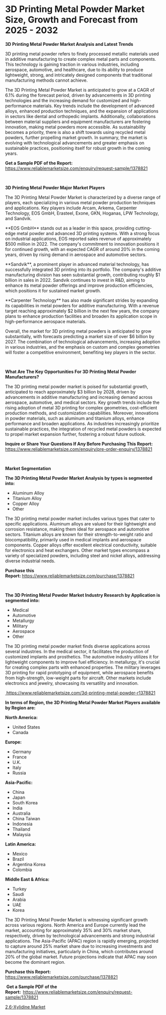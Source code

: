 <p><h1>3D Printing Metal Powder Market Size, Growth and Forecast from 2025 - 2032</h1></p><p><strong>3D Printing Metal Powder Market Analysis and Latest Trends</strong></p>
<p><p>3D printing metal powder refers to finely processed metallic materials used in additive manufacturing to create complex metal parts and components. This technology is gaining traction in various industries, including aerospace, automotive, and healthcare, due to its ability to produce lightweight, strong, and intricately designed components that traditional manufacturing methods cannot achieve. </p><p>The 3D Printing Metal Powder Market is anticipated to grow at a CAGR of 6.1% during the forecast period, driven by advancements in 3D printing technologies and the increasing demand for customized and high-performance materials. Key trends include the development of advanced alloys, enhanced production techniques, and the expansion of applications in sectors like dental and orthopedic implants. Additionally, collaborations between material suppliers and equipment manufacturers are fostering innovation, making metal powders more accessible. As sustainability becomes a priority, there is also a shift towards using recycled metal powders, further propelling market growth. In summary, the market is evolving with technological advancements and greater emphasis on sustainable practices, positioning itself for robust growth in the coming years.</p></p>
<p><strong>Get a Sample PDF of the Report:&nbsp;</strong> <a href="https://www.reliablemarketsize.com/enquiry/request-sample/1378821?utm_campaign=3564&utm_medium=2&utm_source=Github&utm_content=ia&utm_term=22032025&utm_id=3d-printing-metal-powder">https://www.reliablemarketsize.com/enquiry/request-sample/1378821</a></p>
<p>&nbsp;</p>
<p><strong>3D Printing Metal Powder Major Market Players</strong></p>
<p><p>The 3D Printing Metal Powder Market is characterized by a diverse range of players, each specializing in various metal powder production techniques and applications. Key players include Arcam, Arkema, Carpenter Technology, EOS GmbH, Erasteel, Exone, GKN, Hoganas, LPW Technology, and Sandvik.</p><p>**EOS GmbH** stands out as a leader in this space, providing cutting-edge metal powder and advanced 3D printing systems. With a strong focus on industrial applications, EOS reported sales revenue of approximately $500 million in 2022. The company's commitment to innovation positions it for continued growth, with an expected CAGR of around 20% in the coming years, driven by rising demand in aerospace and automotive sectors.</p><p>**Sandvik**, a prominent player in advanced material technology, has successfully integrated 3D printing into its portfolio. The company's additive manufacturing division has seen substantial growth, contributing roughly $1 billion in sales in 2022. Sandvik continues to invest in R&D, aiming to enhance its metal powder offerings and improve production efficiencies, which positions it for sustained market growth.</p><p>**Carpenter Technology** has also made significant strides by expanding its capabilities in metal powders for additive manufacturing. With a revenue target reaching approximately $2 billion in the next few years, the company plans to enhance production facilities and broaden its application scope in high-performance aerospace materials.</p><p>Overall, the market for 3D printing metal powders is anticipated to grow substantially, with forecasts predicting a market size of over $6 billion by 2027. The combination of technological advancements, increasing adoption in various industries, and the emphasis on custom and complex geometries will foster a competitive environment, benefiting key players in the sector.</p></p>
<p>&nbsp;</p>
<p><strong>What Are The Key Opportunities For 3D Printing Metal Powder Manufacturers?</strong></p>
<p><p>The 3D printing metal powder market is poised for substantial growth, anticipated to reach approximately $3 billion by 2028, driven by advancements in additive manufacturing and increasing demand across aerospace, automotive, and medical sectors. Key growth trends include the rising adoption of metal 3D printing for complex geometries, cost-efficient production methods, and customization capabilities. Moreover, innovations in powder materials, such as aluminum and titanium alloys, enhance performance and broaden applications. As industries increasingly prioritize sustainable practices, the integration of recycled metal powders is expected to propel market expansion further, fostering a robust future outlook.</p></p>
<p><strong>Inquire or Share Your Questions If Any Before Purchasing This Report:</strong> <a href="https://www.reliablemarketsize.com/enquiry/pre-order-enquiry/1378821?utm_campaign=3564&utm_medium=2&utm_source=Github&utm_content=ia&utm_term=22032025&utm_id=3d-printing-metal-powder">https://www.reliablemarketsize.com/enquiry/pre-order-enquiry/1378821</a></p>
<p>&nbsp;</p>
<p><strong>Market Segmentation</strong></p>
<p><strong>The 3D Printing Metal Powder Market Analysis by types is segmented into:</strong></p>
<p><ul><li>Aluminum Alloy</li><li>Titanium Alloy</li><li>Copper Alloy</li><li>Other</li></ul></p>
<p><p>The 3D printing metal powder market includes various types that cater to specific applications. Aluminum alloys are valued for their lightweight and corrosion resistance, making them ideal for aerospace and automotive sectors. Titanium alloys are known for their strength-to-weight ratio and biocompatibility, primarily used in medical implants and aerospace components. Copper alloys offer excellent electrical conductivity, suitable for electronics and heat exchangers. Other market types encompass a variety of specialized powders, including steel and nickel alloys, addressing diverse industrial needs.</p></p>
<p><strong>Purchase this Report:&nbsp;</strong><a href="https://www.reliablemarketsize.com/purchase/1378821?utm_campaign=3564&utm_medium=2&utm_source=Github&utm_content=ia&utm_term=22032025&utm_id=3d-printing-metal-powder">https://www.reliablemarketsize.com/purchase/1378821</a></p>
<p>&nbsp;</p>
<p><strong>The 3D Printing Metal Powder Market Industry Research by Application is segmented into:</strong></p>
<p><ul><li>Medical</li><li>Automotive</li><li>Metallurgy</li><li>Military</li><li>Aerospace</li><li>Other</li></ul></p>
<p><p>The 3D printing metal powder market finds diverse applications across several industries. In the medical sector, it facilitates the production of customized implants and prosthetics. The automotive industry utilizes it for lightweight components to improve fuel efficiency. In metallurgy, it's crucial for creating complex parts with enhanced properties. The military leverages 3D printing for rapid prototyping of equipment, while aerospace benefits from high-strength, low-weight parts for aircraft. Other markets include electronics and jewelry, showcasing its versatility and innovation.</p></p>
<p><a href="https://www.reliablemarketsize.com/3d-printing-metal-powder-r1378821?utm_campaign=3564&utm_medium=2&utm_source=Github&utm_content=ia&utm_term=22032025&utm_id=3d-printing-metal-powder">&nbsp;https://www.reliablemarketsize.com/3d-printing-metal-powder-r1378821</a></p>
<p><strong>In terms of Region, the 3D Printing Metal Powder Market Players available by Region are:</strong></p>
<p>
    <p> <strong> North America: </strong>
        <ul>
            <li>United States</li>
            <li>Canada</li>
        </ul>
        </p> 
    <p> <strong> Europe: </strong>
        <ul>
            <li>Germany</li>
            <li>France</li>
            <li>U.K.</li>
            <li>Italy</li>
            <li>Russia</li>
        </ul>
        </p> 
    <p> <strong> Asia-Pacific: </strong>
        <ul>
            <li>China</li>
            <li>Japan</li>
            <li>South Korea</li>
            <li>India</li>
            <li>Australia</li>
            <li>China Taiwan</li>
            <li>Indonesia</li>
            <li>Thailand</li>
            <li>Malaysia</li>
        </ul>
        </p> 
    <p> <strong> Latin America: </strong>
        <ul>
            <li>Mexico</li>
            <li>Brazil</li>
            <li>Argentina Korea</li>
            <li>Colombia</li>
        </ul>
        </p> 
    <p> <strong> Middle East & Africa: </strong>
        <ul>
            <li>Turkey</li>
            <li>Saudi</li>
            <li>Arabia</li>
            <li>UAE</li>
            <li>Korea</li>
        </ul>
    </p>
    </p>
<p><p>The 3D Printing Metal Powder Market is witnessing significant growth across various regions. North America and Europe currently lead the market, accounting for approximately 35% and 30% market share, respectively, driven by technological advancements and strong industrial applications. The Asia-Pacific (APAC) region is rapidly emerging, projected to capture around 25% market share due to increasing investments and manufacturing initiatives, particularly in China, which contributes around 20% of the global market. Future projections indicate that APAC may soon become the dominant region.</p></p>
<p><strong>Purchase this Report: </strong><a href="https://www.reliablemarketsize.com/purchase/1378821?utm_campaign=3564&utm_medium=2&utm_source=Github&utm_content=ia&utm_term=22032025&utm_id=3d-printing-metal-powder">https://www.reliablemarketsize.com/purchase/1378821</a></p>
<p>&nbsp;<strong>Get a Sample PDF of the Report:&nbsp;&nbsp;</strong><a href="https://www.reliablemarketsize.com/enquiry/request-sample/1378821?utm_campaign=3564&utm_medium=2&utm_source=Github&utm_content=ia&utm_term=22032025&utm_id=3d-printing-metal-powder">https://www.reliablemarketsize.com/enquiry/request-sample/1378821</a></p>
<p><strong></strong></p>
<p><p><a href="https://github.com/denuetkachci/Market-Research-Report-List-1/blob/main/26-xylidine-market.md?utm_campaign=3564&utm_medium=2&utm_source=Github&utm_content=ia&utm_term=22032025&utm_id=3d-printing-metal-powder">2,6-Xylidine Market</a></p></p>
